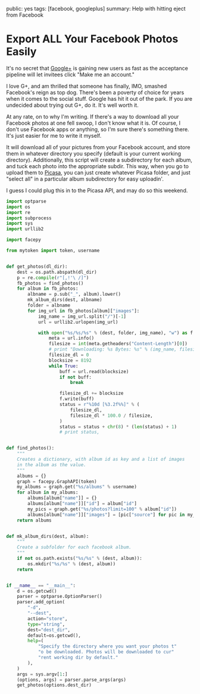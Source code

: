 public: yes
tags: [facebook, googleplus]
summary: Help with hitting eject from Facebook

Export ALL Your Facebook Photos Easily
======================================

It's no secret that [Google+](http://plus.google.com) is gaining new users as fast as the acceptance pipeline will let invitees click "Make me an account."

I love G+, and am thrilled that someone has finally, IMO, smashed Facebook's reign as top dog. There's been a poverty of choice for years when it comes to the social stuff. Google has hit it out of the park. If you are undecided about trying out G+, do it. It's well worth it.

At any rate, on to why I'm writing. If there's a way to download all your Facebook photos at one fell swoop, I don't know what it is. Of course, I don't use Facebook apps or anything, so I'm sure there's something there. It's just easier for me to write it myself.

It will download all of your pictures from your Facebook account, and store them in whatever directory you specify (default is your current working directory). Additionally, this script will create a subdirectory for each album, and tuck each photo into the appropriate subdir. This way, when you go to upload them to [Picasa](http://picasaweb.google.com), you can just create whatever Picasa folder, and just "select all" in a particular album subdirectory for easy uploadin'.

I guess I could plug this in to the Picasa API, and may do so this weekend.

```python
import optparse
import os
import re
import subprocess
import sys
import urllib2

import facepy

from mytoken import token, username


def get_photos(dl_dir):
    dest = os.path.abspath(dl_dir)
    p = re.compile(r"[,!'\ /]")
    fb_photos = find_photos()
    for album in fb_photos:
        albname = p.sub("_", album).lower()
        mk_album_dirs(dest, albname)
        folder = albname
        for img_url in fb_photos[album]["images"]:
            img_name = img_url.split("/")[-1]
            url = urllib2.urlopen(img_url)

            with open("%s/%s/%s" % (dest, folder, img_name), "w") as f:
                meta = url.info()
                filesize = int(meta.getheaders("Content-Length")[0])
                # print "Downloading: %s Bytes: %s" % (img_name, filesize)
                filesize_dl = 0
                blocksize = 8192
                while True:
                    buff = url.read(blocksize)
                    if not buff:
                        break

                    filesize_dl += blocksize
                    f.write(buff)
                    status = r"%10d [%3.2f%%]" % (
                        filesize_dl,
                        filesize_dl * 100.0 / filesize,
                    )
                    status = status + chr(8) * (len(status) + 1)
                    # print status,


def find_photos():
    """
    Creates a dictionary, with album id as key and a list of images
    in the album as the value.
    """
    albums = {}
    graph = facepy.GraphAPI(token)
    my_albums = graph.get("%s/albums" % username)
    for album in my_albums:
        albums[album["name"]] = {}
        albums[album["name"]]["id"] = album["id"]
        my_pics = graph.get("%s/photos?limit=100" % album["id"])
        albums[album["name"]]["images"] = [pic["source"] for pic in my_pics]
    return albums


def mk_album_dirs(dest, album):
    """
    Create a subfolder for each facebook album.
    """
    if not os.path.exists("%s/%s" % (dest, album)):
        os.mkdir("%s/%s" % (dest, album))
    return


if __name__ == "__main__":
    d = os.getcwd()
    parser = optparse.OptionParser()
    parser.add_option(
        "-d",
        "--dest",
        action="store",
        type="string",
        dest="dest_dir",
        default=os.getcwd(),
        help=(
            "Specify the directory where you want your photos t"
            "o be downloaded. Photos will be downloaded to cur"
            "rent working dir by default."
        ),
    )
    args = sys.argv[1:]
    (options, args) = parser.parse_args(args)
    get_photos(options.dest_dir)
```
